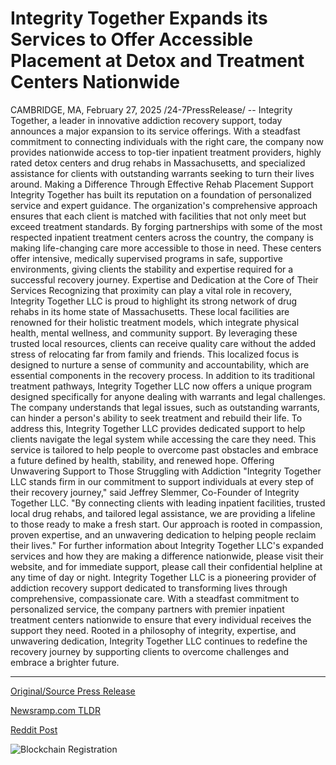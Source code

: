 # Integrity Together Expands its Services to Offer Accessible Placement at Detox and Treatment Centers Nationwide

CAMBRIDGE, MA, February 27, 2025 /24-7PressRelease/ -- Integrity Together, a leader in innovative addiction recovery support, today announces a major expansion to its service offerings. With a steadfast commitment to connecting individuals with the right care, the company now provides nationwide access to top-tier inpatient treatment providers, highly rated detox centers and drug rehabs in Massachusetts, and specialized assistance for clients with outstanding warrants seeking to turn their lives around.  Making a Difference Through Effective Rehab Placement Support  Integrity Together has built its reputation on a foundation of personalized service and expert guidance. The organization's comprehensive approach ensures that each client is matched with facilities that not only meet but exceed treatment standards.   By forging partnerships with some of the most respected inpatient treatment centers across the country, the company is making life-changing care more accessible to those in need. These centers offer intensive, medically supervised programs in safe, supportive environments, giving clients the stability and expertise required for a successful recovery journey.  Expertise and Dedication at the Core of Their Services  Recognizing that proximity can play a vital role in recovery, Integrity Together LLC is proud to highlight its strong network of drug rehabs in its home state of Massachusetts. These local facilities are renowned for their holistic treatment models, which integrate physical health, mental wellness, and community support.   By leveraging these trusted local resources, clients can receive quality care without the added stress of relocating far from family and friends. This localized focus is designed to nurture a sense of community and accountability, which are essential components in the recovery process.  In addition to its traditional treatment pathways, Integrity Together LLC now offers a unique program designed specifically for anyone dealing with warrants and legal challenges. The company understands that legal issues, such as outstanding warrants, can hinder a person's ability to seek treatment and rebuild their life.   To address this, Integrity Together LLC provides dedicated support to help clients navigate the legal system while accessing the care they need. This service is tailored to help people to overcome past obstacles and embrace a future defined by health, stability, and renewed hope.  Offering Unwavering Support to Those Struggling with Addiction  "Integrity Together LLC stands firm in our commitment to support individuals at every step of their recovery journey," said Jeffrey Slemmer, Co-Founder of Integrity Together LLC. "By connecting clients with leading inpatient facilities, trusted local drug rehabs, and tailored legal assistance, we are providing a lifeline to those ready to make a fresh start. Our approach is rooted in compassion, proven expertise, and an unwavering dedication to helping people reclaim their lives."  For further information about Integrity Together LLC's expanded services and how they are making a difference nationwide, please visit their website, and for immediate support, please call their confidential helpline at any time of day or night.  Integrity Together LLC is a pioneering provider of addiction recovery support dedicated to transforming lives through comprehensive, compassionate care. With a steadfast commitment to personalized service, the company partners with premier inpatient treatment centers nationwide to ensure that every individual receives the support they need. Rooted in a philosophy of integrity, expertise, and unwavering dedication, Integrity Together LLC continues to redefine the recovery journey by supporting clients to overcome challenges and embrace a brighter future. 

---

[Original/Source Press Release](https://www.24-7pressrelease.com/press-release/520102/integrity-together-expands-its-services-to-offer-accessible-placement-at-detox-and-treatment-centers-nationwide)
                    

[Newsramp.com TLDR](https://newsramp.com/curated-news/integrity-together-expands-addiction-recovery-services-nationwide/11aede9377b8dbc259933ecfb3f71f25) 

 



[Reddit Post](https://www.reddit.com/r/Business_NewsRamp/comments/1izayk4/integrity_together_expands_addiction_recovery/) 



![Blockchain Registration](https://cdn.newsramp.app/24-7PressRelease/qrcode/252/27/ovalZwTI.webp)